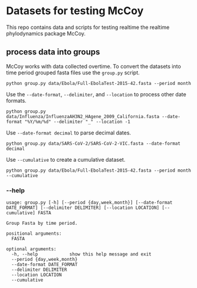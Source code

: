 # Datasets for testing McCoy

This repo contains data and scripts for testing realtime the realtime phylodynamics package McCoy. 

## process data into groups 

McCoy works with data collected overtime. To convert the datasets into time period grouped fasta files use the `group.py` script. 

```
python group.py data/Ebola/Full-EbolaTest-2015-42.fasta --period month
```

Use the `--date-format`, `--delimiter`, and `--location` to process other date formats. 

```
python group.py data/Influenza/InfluenzaAH3N2_HAgene_2009_California.fasta --date-format "%Y/%m/%d" --delimiter "_" --location -1 
```

Use `--date-format decimal` to parse decimal dates.

```
python group.py data/SARS-CoV-2/SARS-CoV-2-VIC.fasta --date-format decimal
```

Use `--cumulative` to create a cumulative dataset. 

```
python group.py data/Ebola/Full-EbolaTest-2015-42.fasta --period month --cumulative
```


### --help

```
usage: group.py [-h] [--period {day,week,month}] [--date-format DATE_FORMAT] [--delimiter DELIMITER] [--location LOCATION] [--cumulative] FASTA

Group Fasta by time period.

positional arguments:
  FASTA

optional arguments:
  -h, --help            show this help message and exit
  --period {day,week,month}
  --date-format DATE_FORMAT
  --delimiter DELIMITER
  --location LOCATION
  --cumulative
```
